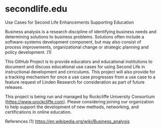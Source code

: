 # secondlife.edu
Use Cases for Second Life Enhancements Supporting Education

Business analysis is a research discipline of identifying business needs and determining solutions to business problems. Solutions often include a software-systems development component, but may also consist of process improvements, organizational change or strategic planning and policy development. (1)

This GitHub Project is to provide educators and educational institutions to document and discuss educational use cases for using Second Life in instructional development and cirriculums. This project will also provide for a tracking mechanism for once a use case progresses from a use case to a feature request of Linden Research for consideration as part of future releases.

This project is being run and managed by Rockcliffe University Consortium (https://www.urockcliffe.com). Please considering joining our organization to help support the development of new methods, networking, and certifications in online education.

References 
(1) https://en.wikipedia.org/wiki/Business_analysis
